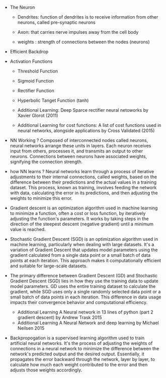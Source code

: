 - The Neuron 
    - Dendrites: function of dendrites is to receive information from other neurons, called pre-synaptic neurons
    - Axon: that carries nerve impulses away from the cell body 

    - weights : strength of connections between the nodes (neurons)

- Efficient Backdrop

- Activation Functions   
  - Threshold Function 
  - Sigmoid Function 
  - Rectifier Function 
  - Hyperbolic Tanget Function (tanh)

  - Additional Learning: Deep Sparce rectifier neural netoworks by Xavier Glorot (2011)
  - Additional Learning for cost functions: A list of cost functions used in neural networks, alongside applications by Cross Validated (2015) 

- NN Working ?
Composed of interconnected nodes called neurons, neural networks arrange these units in layers. Each neuron receives input from others, processes it, and transmits an output to other neurons. Connections between neurons have associated weights, signifying the connection strength.

- how NN learns ?
Neural networks learn through a process of iterative adjustments to their internal connections, called weights, based on the difference between their predictions and the actual values in a training dataset. This process, known as training, involves feeding the network with data, calculating the error in its predictions, and then adjusting the weights to minimize this error. 

- Gradient descent is an optimization algorithm used in machine learning to minimize a function, often a cost or loss function, by iteratively adjusting the function's parameters. 
It works by taking steps in the direction of the steepest descent (negative gradient) until a minimum value is reached. 

- Stochastic Gradient Descent (SGD) is an optimization algorithm used in machine learning, particularly when dealing with large datasets. 
It's a variation of Gradient Descent that updates model parameters using the gradient calculated from a single data point or a small batch of data points at each iteration. 
This approach makes it computationally efficient and suitable for large-scale datasets. 

- The primary difference between Gradient Descent (GD) and Stochastic Gradient Descent (SGD) lies in how they use the training data to update model parameters. GD uses the entire training dataset to calculate the gradient, while SGD uses only a single randomly selected data point or a small batch of data points in each iteration. This difference in data usage impacts their convergence behavior and computational efficiency.

  - Additional Learning A Neural network in 13 lines of python (part 2 gradient descent) by Andrew Trask 2015 
  - Additional Learning A Neural Network and deep learning by Michael Neilsen 2015 
  
- Backpropogation is a supervised learning algorithm used to train artificial neural networks. It's the process of adjusting the weights of connections in a neural network to minimize the difference between the network's predicted output and the desired output. Essentially, it propagates the error backward through the network, layer by layer, to calculate how much each weight contributed to the error and then adjusts those weights accordingly. 

